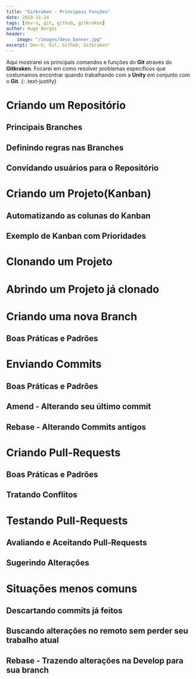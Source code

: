 ```yaml
---
title: "Gitkraken - Principais Funções"
date: 2018-11-24
tags: [dev-u, git, github, gitkraken]
author: Hugo Borges
header:
    image: "/images/devu_banner.jpg"
excerpt: Dev-U, Git, Github, Gitkraken" 
---
```


Aqui mostrarei os principais comandos e funções do **Git** através do **Gitkraken**. Focarei em como resolver problemas específicos que costumamos encontrar quando trabalhando com a **Unity** em conjunto com o **Git**.
{: .text-justify}

# Criando um Repositório
## Principais Branches
## Definindo regras nas Branches
## Convidando usuários para o Repositório

# Criando um Projeto(Kanban)
## Automatizando as colunas do Kanban
## Exemplo de Kanban com Prioridades

# Clonando um Projeto

# Abrindo um Projeto já clonado

# Criando uma nova Branch
## Boas Práticas e Padrões

# Enviando Commits
## Boas Práticas e Padrões
## Amend - Alterando seu último commit 
## Rebase - Alterando Commits antigos

# Criando Pull-Requests
## Boas Práticas e Padrões
## Tratando Conflitos

# Testando Pull-Requests
## Avaliando e Aceitando Pull-Requests
## Sugerindo Alterações

# Situações menos comuns
## Descartando commits já feitos
## Buscando alterações no remoto sem perder seu trabalho atual
## Rebase - Trazendo alterações na Develop para sua branch